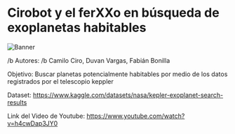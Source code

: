 # Cirobot y el ferXXo en búsqueda de exoplanetas habitables

![Banner](https://user-images.githubusercontent.com/98864594/190227154-5cf2b7a6-60a1-46a9-a70c-2a7ae7c83dff.jpeg)

/b Autores: /b Camilo Ciro, Duvan Vargas, Fabián Bonilla

Objetivo: Buscar planetas potencialmente habitables por medio de los datos registrados por el telescopio keppler

Dataset: https://www.kaggle.com/datasets/nasa/kepler-exoplanet-search-results

Link del Video de Youtube: https://www.youtube.com/watch?v=h4cwDap3JY0
